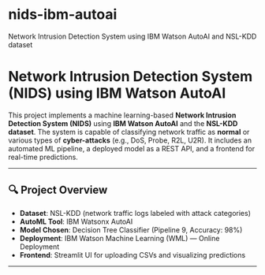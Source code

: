 # nids-ibm-autoai
Network Intrusion Detection System using IBM Watson AutoAI and NSL-KDD dataset
# Network Intrusion Detection System (NIDS) using IBM Watson AutoAI

This project implements a machine learning-based **Network Intrusion Detection System (NIDS)** using **IBM Watson AutoAI** and the **NSL-KDD dataset**. The system is capable of classifying network traffic as **normal** or various types of **cyber-attacks** (e.g., DoS, Probe, R2L, U2R). It includes an automated ML pipeline, a deployed model as a REST API, and a frontend for real-time predictions.

---

## 🔍 Project Overview

- **Dataset**: NSL-KDD (network traffic logs labeled with attack categories)
- **AutoML Tool**: IBM Watsonx AutoAI
- **Model Chosen**: Decision Tree Classifier (Pipeline 9, Accuracy: 98%)
- **Deployment**: IBM Watson Machine Learning (WML) — Online Deployment
- **Frontend**: Streamlit UI for uploading CSVs and visualizing predictions

---


